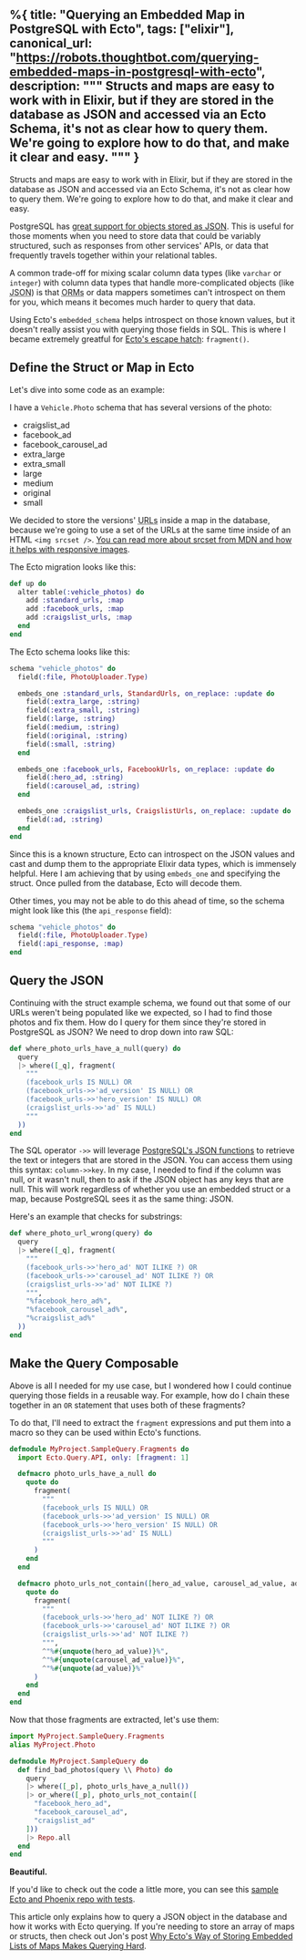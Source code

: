 %{
  title: "Querying an Embedded Map in PostgreSQL with Ecto",
  tags: ["elixir"],
  canonical_url: "https://robots.thoughtbot.com/querying-embedded-maps-in-postgresql-with-ecto",
  description: """
  Structs and maps are easy to work with in Elixir, but if they are stored
  in the database as JSON and accessed via an Ecto Schema, it's not as
  clear how to query them. We're going to explore how to do that, and make
  it clear and easy.
  """
}
---

Structs and maps are easy to work with in Elixir, but if they are stored
in the database as JSON and accessed via an Ecto Schema, it's not as
clear how to query them. We're going to explore how to do that, and make
it clear and easy.

PostgreSQL has [great support for objects stored as JSON][psql_json].
This is useful for those moments when you need to store data that could
be variably structured, such as responses from other services' APIs, or
data that frequently travels together within your relational tables.

A common trade-off for mixing scalar column data types (like `varchar`
or `integer`) with column data types that handle more-complicated
objects (like <abbr title="JavaScript Object Notation">JSON</abbr>) is
that <abbr title="Object-relational Mapping">ORMs</abbr> or data mappers
sometimes can't introspect on them for you, which means it becomes much
harder to query that data.

Using Ecto's `embedded_schema` helps introspect on those known values,
but it doesn't really assist you with querying those fields in SQL. This
is where I became extremely greatful for [Ecto's escape
hatch][fragment_link]: `fragment()`.

## Define the Struct or Map in Ecto

Let's dive into some code as an example:

I have a `Vehicle.Photo` schema that has several versions of the photo:

- craigslist_ad
- facebook_ad
- facebook\_carousel\_ad
- extra_large
- extra_small
- large
- medium
- original
- small

We decided to store the versions' <abbr title="Uniform Resource
Locators">URLs</abbr> inside a map in the database,
because we're going to use a set of the URLs at the same time inside of
an HTML `<img srcset />`. [You can read more about srcset from
MDN and how it helps with responsive images][mdn_responsive_images].

The Ecto migration looks like this:

```elixir
def up do
  alter table(:vehicle_photos) do
    add :standard_urls, :map
    add :facebook_urls, :map
    add :craigslist_urls, :map
  end
end
```

The Ecto schema looks like this:

```elixir
schema "vehicle_photos" do
  field(:file, PhotoUploader.Type)

  embeds_one :standard_urls, StandardUrls, on_replace: :update do
    field(:extra_large, :string)
    field(:extra_small, :string)
    field(:large, :string)
    field(:medium, :string)
    field(:original, :string)
    field(:small, :string)
  end

  embeds_one :facebook_urls, FacebookUrls, on_replace: :update do
    field(:hero_ad, :string)
    field(:carousel_ad, :string)
  end

  embeds_one :craigslist_urls, CraigslistUrls, on_replace: :update do
    field(:ad, :string)
  end
end
```

Since this is a known structure, Ecto can introspect on the JSON values and
cast and dump them to the appropriate Elixir data types, which is immensely
helpful. Here I am achieving that by using `embeds_one` and specifying the
struct. Once pulled from the database, Ecto will decode them.

Other times, you may not be able to do this ahead of time, so the schema
might look like this (the `api_response` field):

```elixir
schema "vehicle_photos" do
  field(:file, PhotoUploader.Type)
  field(:api_response, :map)
end
```

## Query the JSON

Continuing with the struct example schema, we found out that some of our
URLs weren't being populated like we expected, so I had to find those
photos and fix them. How do I query for them since they're stored in
PostgreSQL as JSON? We need to drop down into raw SQL:

```elixir
def where_photo_urls_have_a_null(query) do
  query
  |> where([_q], fragment(
    """
    (facebook_urls IS NULL) OR
    (facebook_urls->>'ad_version' IS NULL) OR
    (facebook_urls->>'hero_version' IS NULL) OR
    (craigslist_urls->>'ad' IS NULL)
    """
  ))
end
```

The SQL operator `->>` will leverage [PostgreSQL's JSON
functions][psql_json] to retrieve the text or integers that are stored
in the JSON. You can access them using this syntax: `column->>key`. In
my case, I needed to find if the column was null, or it wasn't null,
then to ask if the JSON object has any keys that are null.  This will
work regardless of whether you use an embedded struct or a map, because
PostgreSQL sees it as the same thing: JSON.

Here's an example that checks for substrings:

```elixir
def where_photo_url_wrong(query) do
  query
  |> where([_q], fragment(
    """
    (facebook_urls->>'hero_ad' NOT ILIKE ?) OR
    (facebook_urls->>'carousel_ad' NOT ILIKE ?) OR
    (craigslist_urls->>'ad' NOT ILIKE ?)
    """,
    "%facebook_hero_ad%",
    "%facebook_carousel_ad%",
    "%craigslist_ad%"
  ))
end
```

## Make the Query Composable

Above is all I needed for my use case, but I wondered how I could continue
querying those fields in a reusable way. For example, how do I chain these
together in an `OR` statement that uses both of these fragments?

To do that, I'll need to extract the `fragment` expressions and put them
into a macro so they can be used within Ecto's functions.

```elixir
defmodule MyProject.SampleQuery.Fragments do
  import Ecto.Query.API, only: [fragment: 1]

  defmacro photo_urls_have_a_null do
    quote do
      fragment(
        """
        (facebook_urls IS NULL) OR
        (facebook_urls->>'ad_version' IS NULL) OR
        (facebook_urls->>'hero_version' IS NULL) OR
        (craigslist_urls->>'ad' IS NULL)
        """
      )
    end
  end

  defmacro photo_urls_not_contain([hero_ad_value, carousel_ad_value, ad_value]) do
    quote do
      fragment(
        """
        (facebook_urls->>'hero_ad' NOT ILIKE ?) OR
        (facebook_urls->>'carousel_ad' NOT ILIKE ?) OR
        (craigslist_urls->>'ad' NOT ILIKE ?)
        """,
        ^"%#{unquote(hero_ad_value)}%",
        ^"%#{unquote(carousel_ad_value)}%",
        ^"%#{unquote(ad_value)}%"
      )
    end
  end
end
```

Now that those fragments are extracted, let's use them:

```elixir
import MyProject.SampleQuery.Fragments
alias MyProject.Photo

defmodule MyProject.SampleQuery do
  def find_bad_photos(query \\ Photo) do
    query
    |> where([_p], photo_urls_have_a_null())
    |> or_where([_p], photo_urls_not_contain([
      "facebook_hero_ad",
      "facebook_carousel_ad",
      "craigslist_ad"
    ]))
    |> Repo.all
  end
end
```

**Beautiful.**

If you'd like to check out the code a little more, you can see this
[sample Ecto and Phoenix repo with tests][sample_repo].

This article only explains how to query a JSON object in the database
and how it works with Ecto querying. If you're needing to store an array
of maps or structs, then check out Jon's post [Why Ecto's Way of
Storing Embedded Lists of Maps Makes Querying Hard][Jons_post].

[fragment_link]: https://hexdocs.pm/ecto/Ecto.Query.html#module-fragments
[psql_json]: https://www.postgresql.org/docs/current/functions-json.html
[mdn_responsive_images]: https://developer.mozilla.org/en-US/docs/Learn/HTML/Multimedia_and_embedding/Responsive_images
[ecto]: https://hexdocs.pm/ecto
[sample_repo]: https://github.com/dbernheisel/sample_json_ecto_queries
[Jons_post]: https://thoughtbot.com/blog/why-ecto-s-way-of-storing-embedded-lists-of-maps-makes-querying-hard
